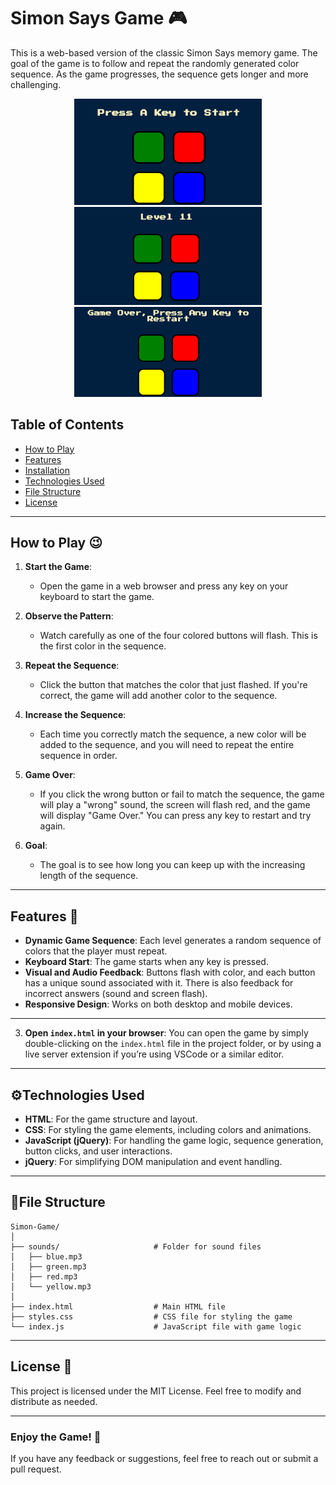 # Simon Says Game 🎮

This is a web-based version of the classic Simon Says memory game. The goal of the game is to follow and repeat the randomly generated color sequence. As the game progresses, the sequence gets longer and more challenging.

<p align="center">
  <img src="https://github.com/Darshan0244/Simon_Says_Game/blob/55f220895d359ccf22f60c75eab62196fa6a4e35/Screenshot%202025-02-09%20154358.png" alt="image_alt" width="300" style="display:inline-block;"/>
  <img src="https://github.com/Darshan0244/Simon_Says_Game/blob/9784d2dda74ef2079ecf20e8c29e1d6b3767786f/Screenshot%202025-02-09%20153133.png" alt="image alt" width="300" style="display:inline-block;"/>
  <img src="https://github.com/Darshan0244/Simon_Says_Game/blob/e8a3711fc0373648354ed53ec612e7118ff3e8ca/Screenshot%202025-02-09%20154430.png" alt="image alt" width="300" style="display:inline-block;"/>
</p>

## Table of Contents
- [How to Play](#how-to-play)
- [Features](#features)
- [Installation](#installation)
- [Technologies Used](#technologies-used)
- [File Structure](#file-structure)
- [License](#license)

---

## How to Play 😉

1. **Start the Game**:
    - Open the game in a web browser and press any key on your keyboard to start the game.
    
2. **Observe the Pattern**:
    - Watch carefully as one of the four colored buttons will flash. This is the first color in the sequence.
    
3. **Repeat the Sequence**:
    - Click the button that matches the color that just flashed. If you're correct, the game will add another color to the sequence.
    
4. **Increase the Sequence**:
    - Each time you correctly match the sequence, a new color will be added to the sequence, and you will need to repeat the entire sequence in order.

5. **Game Over**:
    - If you click the wrong button or fail to match the sequence, the game will play a "wrong" sound, the screen will flash red, and the game will display "Game Over." You can press any key to restart and try again.

6. **Goal**:
    - The goal is to see how long you can keep up with the increasing length of the sequence.

---

## Features 🔻
- **Dynamic Game Sequence**: Each level generates a random sequence of colors that the player must repeat.
- **Keyboard Start**: The game starts when any key is pressed.
- **Visual and Audio Feedback**: Buttons flash with color, and each button has a unique sound associated with it. There is also feedback for incorrect answers (sound and screen flash).
- **Responsive Design**: Works on both desktop and mobile devices.

---

3. **Open `index.html` in your browser**:
    You can open the game by simply double-clicking on the `index.html` file in the project folder, or by using a live server extension if you’re using VSCode or a similar editor.

---

## ⚙️Technologies Used
- **HTML**: For the game structure and layout.
- **CSS**: For styling the game elements, including colors and animations.
- **JavaScript (jQuery)**: For handling the game logic, sequence generation, button clicks, and user interactions.
- **jQuery**: For simplifying DOM manipulation and event handling.

---

## 📁File Structure

```
Simon-Game/
│
├── sounds/                     # Folder for sound files
│   ├── blue.mp3
│   ├── green.mp3
│   ├── red.mp3
│   └── yellow.mp3
│
├── index.html                  # Main HTML file
├── styles.css                  # CSS file for styling the game
└── index.js                    # JavaScript file with game logic
```

---

## License 🪪

This project is licensed under the MIT License. Feel free to modify and distribute as needed.

---

### Enjoy the Game! 🫡

If you have any feedback or suggestions, feel free to reach out or submit a pull request.
